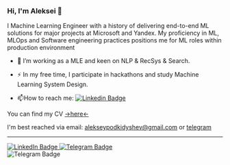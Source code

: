 ### Hi, I'm Aleksei 👋

I Machine Learning Engineer with a history of delivering end-to-end ML solutions for major projects at Microsoft and Yandex. My proficiency in ML, MLOps and Software engineering practices positions me for ML roles within production environment

- :telescope: I’m working as a MLE and keen on NLP & RecSys & Search.

- :zap: In my free time, I participate in hackathons and study Machine Learning System Design.

- :mailbox:How to reach me: [![Linkedin Badge](https://img.shields.io/badge/-alekseyen-blue?style=flat&logo=Linkedin&logoColor=white)](https://www.linkedin.com/in/alekseyen/)

You can find my CV [->here<-](https://drive.google.com/file/d/1fiYFN44gB65G-4mdRmDvC1vYHs4ogYp9/view?usp=share_link)

I'm best reached via email: <alekseypodkidyshev@gmail.com> or [telegram](https://t.me/alekseyen)

---

<div id="badges">
  <a href="https://www.linkedin.com/in/alekseyen/">
    <img src="https://img.shields.io/badge/LinkedIn-blue?style=for-the-badge&logo=linkedin&logoColor=white" alt="LinkedIn Badge"/>
  </a>
  <a href="t.me/alekseyen">
    <img src="https://img.shields.io/badge/Telegram-blue?style=for-the-badge&logo=telegram&logoColor=white" alt="Telegram Badge"/>
  </a>
</div>
<div id="badges">
<img src="https://komarev.com/ghpvc/?username=alekseyen&style=flat-square&color=blue" alt="Telegram Badge"/>
</div>
